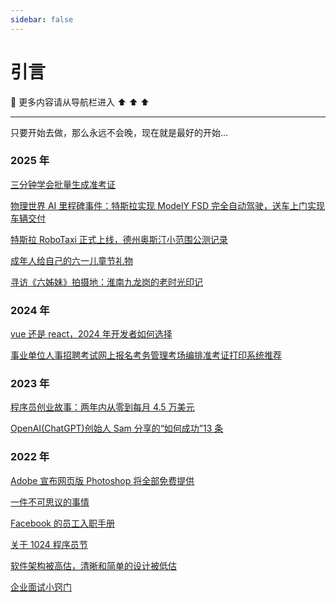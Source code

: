 ```yaml
---
sidebar: false
---
```


# 引言

🔔 更多内容请从导航栏进入 ⬆️ ⬆️ ⬆️

---

只要开始去做，那么永远不会晚，现在就是最好的开始...

### 2025 年

[三分钟学会批量生成准考证](2025/三分钟学会批量生成准考证.md) 

[物理世界 AI 里程碑事件：特斯拉实现 ModelY FSD 完全自动驾驶，送车上门实现车辆交付](2025/tesla-fsd-250627.md)

[特斯拉 RoboTaxi 正式上线，德州奥斯汀小范围公测记录](2025/robotaxi.md)

[成年人给自己的六一儿童节礼物](2025/成年人给自己的六一儿童节礼物.md)

[寻访《六姊妹》拍摄地：淮南九龙岗的老时光印记](2025/huainanjiulonggang.md)

### 2024 年

[vue 还是 react，2024 年开发者如何选择](2024/vue还是react，2024年开发者如何选择.md)

[事业单位人事招聘考试网上报名考务管理考场编排准考证打印系统推荐](2024/人事考试网上报名系统.md)

### 2023 年

[程序员创业故事：两年内从零到每月 4.5 万美元](2023/程序员创业故事两年内从零到每月4.5万美元.md)

[OpenAI(ChatGPT)创始人 Sam 分享的“如何成功”13 条](<2023/OpenAI(ChatGPT)创始人Sam分享的“如何成功”13条.md>)

### 2022 年

[Adobe 宣布网页版 Photoshop 将全部免费提供](2022/Adobe宣布网页版Photoshop将全部免费提供.md)

[一件不可思议的事情](2022/一件不可思议的事情.md)

[Facebook 的员工入职手册](2022/Facebook%20的员工入职手册.md)

[关于 1024 程序员节](2022/关于1024程序员节.md)

[软件架构被高估，清晰和简单的设计被低估](2022/软件架构被高估，清晰和简单的设计被低估.md)

[企业面试小窍门](2022/企业面试小窍门.md)
